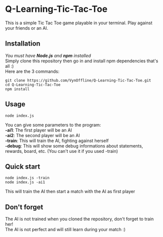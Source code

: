 # Q-Learning-Tic-Tac-Toe

This is a simple Tic Tac Toe game playable in your terminal. Play against your friends or an AI.

## Installation

*You must have **Node.js** and **npm** installed*  
Simply clone this repository then go in and install npm dependencies that's all :)  
Here are the 3 commands:
```
git clone https://github.com/VynOffline/Q-Learning-Tic-Tac-Toe.git
cd Q-Learning-Tic-Tac-Toe
npm install
```

## Usage

```
node index.js
```
You can give some parameters to the program:  
**-ai1**: The first player will be an AI  
**-ai2**: The second player will be an AI  
**-train**: This will train the AI, fighting against herself  
**-debug**: This will show some debug informations about statements, rewards, board, etc.  (You can't use it if you used -train)

## Quick start
```
node index.js -train
node index.js -ai1
```
This will train the AI then start a match with the AI as first player

## Don't forget
The AI is not trained when you cloned the repository, don't forget to train her!  
The AI is not perfect and will still learn during your match :)
